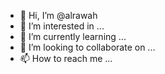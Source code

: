 - 👋 Hi, I’m @alrawah
- 👀 I’m interested in ...
- 🌱 I’m currently learning ...
- 💞️ I’m looking to collaborate on ...
- 📫 How to reach me ...

<!---
alrawah/alrawah is a ✨ special ✨ repository because its `README.md` (this file) appears on your GitHub profile.
You can click the Preview link to take a look at your changes.
--->
